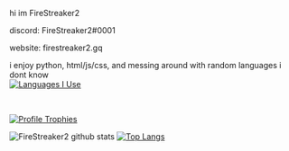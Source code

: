 hi im FireStreaker2

discord: FireStreaker2#0001

website: firestreaker2.gq


i enjoy python, html/js/css, and messing around with random languages i dont know
</br>
[![Languages I Use](https://skillicons.dev/icons?i=js,html,css,py)](https://skillicons.dev)

</br>

[![Profile Trophies](https://github-profile-trophy.vercel.app/?username=FireStreaker2&theme=darkhub)](https://github.com/ryo-ma/github-profile-trophy)
</br>




![FireStreaker2 github stats](https://github-readme-stats.vercel.app/api?username=FireStreaker2&show_icons=true&hide_border=true) [![Top Langs](https://github-readme-stats.vercel.app/api/top-langs/?username=FireStreaker2&layout=compact)](https://github.com/anuraghazra/github-readme-stats)

</br>

